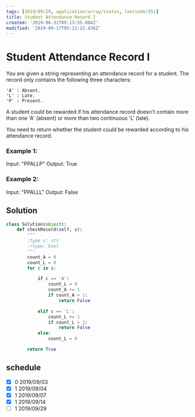 ```yaml
---
tags: [2019/09/29, application/array/status, leetcode/551]
title: Student Attendance Record I
created: '2019-08-31T09:13:55.004Z'
modified: '2019-09-17T05:13:22.436Z'
---
```


# Student Attendance Record I

You are given a string representing an attendance record for a student. The record only contains the following three characters:

```
'A' : Absent.
'L' : Late.
'P' : Present.
```

A student could be rewarded if his attendance record doesn't contain more than one 'A' (absent) or more than two continuous 'L' (late).

You need to return whether the student could be rewarded according to his attendance record.

### Example 1:

Input: "PPALLP"
Output: True

### Example 2:

Input: "PPALLL"
Output: False

## Solution

```python
class Solution(object):
    def checkRecord(self, s):
        """
        :type s: str
        :rtype: bool
        """
        count_A = 0
        count_L = 0
        for c in s:

            if c == 'A':
                count_L = 0
                count_A += 1
                if count_A > 1:
                    return False

            elif c == 'L':
                count_L += 1
                if count_L > 2:
                    return False
            else:
                count_L = 0

        return True

```

## schedule

* [x] 0 2019/09/03
* [x] 1 2019/09/04
* [x] 1 2019/09/07
* [x] 1 2019/09/14
* [ ] 1 2019/09/29
